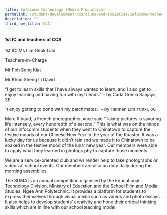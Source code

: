 ```yaml
---
title: Infocomm Technology (Media Production)
permalink: /student-development/cca/clubs-and-societies/infocomm-technology-media-production/
description: ""
third_nav_title: CCA
---
```

#### 1st IC and teachers of CCA  

1st IC: Ms Lim Geok Lian

  

Teachers-in-Charge  

Mr Poh Seng Kiat

Mr Khoo Sheng Li David

  

“I get to learn skills that I have always wanted to learn, and I also get to enjoy learning and having fun with my friends.” – by Carla Grecia Sanjaya, 3F

  

“I enjoy getting to bond with my batch mates.” – by Hannah Lim Yunxi, 3C

  

  

Marc Ribaud, a French photographer, once said “Taking pictures is savoring life intensely, every hundredth of a second.” This is what was on the minds of our Infocomm students when they went to Chinatown to capture the festive moods of our Chinese New Year in the year of the Roaster. It was a lucky day for us because It didn’t rain and we made it to Chinatown to be soaked in the festive mood of the lunar new year. Our members were able to apply what they learned in photography to capture those moments.

  

We are a service-oriented club and we render help to take photographs or videos at school events. Our members are also on duty daily during the morning assemblies.

  

The SDMA is an annual competition organised by the Educational Technology Division, Ministry of Education and the School Film and Media Studies, Ngee Ann Polytechnic. It provides a platform for students to express themselves through visual media such as videos and photo essays. It also helps to develop students’ creativity and hone their critical thinking skills which are in line with our school teaching model.